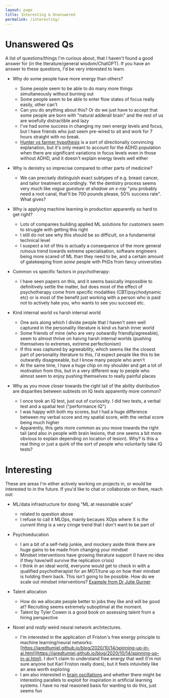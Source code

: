 ```yaml
---
layout: page
title: Interesting & Unanswered 
permalink: /interesting/
---
```


# Unanswered Qs
A list of questions/things I'm curious about, that I haven't found a good answer for (in the literature/general wisdom/ChatGPT). If you have an answer to these questions, I'd be very interested to learn.

- Why do some people have more energy than others? 
    - Some people seem to be able to do many more things simultaneously without burning out
    - Some people seem to be able to enter flow states of focus really easily, other can't 
    - Can you do anything about this? Or do we just have to accept that some people are born with "natural adderall brain" and the rest of us are woefully distractible and lazy
    - I've had some success in changing my own energy levels and focus, but I have friends who just seem pre-wired to sit and work for 7 hours straight with no break. 
    - [Hunter vs farmer hypothesis](https://en.wikipedia.org/wiki/Hunter_versus_farmer_hypothesis) is a sort of directionally convincing explanation, but it's only meant to account for the ADHD population when there are significant variations in focus levels even in those without ADHD, and it doesn't explain energy levels well either

- Why is denistry so imprecise compared to other parts of medicine? 
    - We can precisely distinguish exact subtypes of e.g. breast cancer, and tailor treatment accordingly. Yet the dentistry process seems very much like *vague guesture at shadow on x-ray* "you probably need a root canal, that'll be 700 pounds please, 50% success rate". What gives?

- Why is applying machine learning in production apparently so hard to get right? 
    - Lots of companies building applied ML solutions for customers seem to struggle with getting this right
    - I still do not see why this should be so difficult, on a fundamental technical level
    - I suspect a lot of this is actually a consequence of the more general ruinous trend towards extreme specialisation, software engineers being more scared of ML than they need to be, and a certain amount of gatekeeping from *some* people with PhDs from fancy universities 

- Common vs specific factors in psychotherapy: 
    - I have seen papers on this, and it seems basically impossible to definitively settle the matter, but does most of the effect of psychotherapy come from specific modalities (CBT/psychodynamic etc) or is most of the benefit just working with a person who is paid not to actively hate you, who wants to see you succeed etc.

- Kind internal world vs harsh internal world
    - One axis along which I divide people that I haven't seen well captured in the personality literature is kind vs harsh inner world
    - Some friends of mine (who are very outwardly friendly/agreeable), seem to almost thrive on haivng harsh internal worlds (pushing themselves to extremes, extreme perfectionism)
    - If this was captured by agreeability, which seems like the closest part of personality literature to this, I'd expect people like this to be outwardly disagreeable, but I know many people who aren't 
    - At the same time, I have a huge chip on my shoulder and get a lot of motivation from this, but in a very different way to people who almost seem to enjoy pushing themselves to really painful places

- Why as you move closer towards the right tail of the ability distribution are disparities between subtests on IQ tests apparently more common? 
    - I once took an IQ test, just out of curiousity. I did two tests, a verbal test and a spatial test ("performance IQ")
    - I was happy with both my scores, but I had a huge difference between my verbal score and my spatial score, with the verbal score being much higher
    - Apparently, this gets more common as you move towards the right tail (and also in people with brain lesions, that one seems a bit more obvious to explain depending on location of lesion). Why? Is this a real thing or just a quirk of the sort of people who voluntarily take IQ tests? 

# Interesting

These are areas I'm either actively working on projects in, or would be interested to in the future. If you'd like to chat or collaborate on them, reach out:

- ML/data infrastructure for doing "ML at reasonable scale" 
    - related to question above
    - I refuse to call it MLOps, mainly becaues XOps where X is *the current thing* is a very cringe trend that I don't want to be part of

- Psychoeducation 
    - I am a bit of a self-help junkie, and mockery aside think there are huge gains to be made from changing your mindset
    - Mindset interventions have growing literature support (I have no idea if they have/will survive the replication crisis)
    - I think in an ideal world, everyone would get to check in with a qualified psychotherapist for an MOT/tune up on how their mindset is holding them back. This isn't going to be possible. How do we scale out mindset interventions? [Example from Dr Julie Gurner](https://drgurner.substack.com/)

- Talent allocation
    - How do we allocate people better to jobs they like and will be good at? Recruiting seems extremely suboptimal at the moment. 
    - Talent by Tyler Cowen is a good book on assessing talent from a hiring perspective 

- Novel and *really* weird neural network architectures. 
    - I'm interested in the application of Friston's free energy principle to machine learning/neural networks: [https://jaredtumiel.github.io/blog/2020/10/14/spinning-up-in-ai.html](https://jaredtumiel.github.io/blog/2020/10/14/spinning-up-in-ai.html). I don't claim to understand free energy that well (I'm not sure anyone but Karl Friston really does), but it feels intuivitely like an area worth exploring
    - I am also interested in [brain oscillations](https://www.researchgate.net/publication/306205573_The_Human_Oscillome_and_Its_Explanatory_Potential) and whether there might be interesting parallels to exploit for inspiration in artificial learning systems. I have no real reasoned basis for wanting to do this, just seems fun

 
